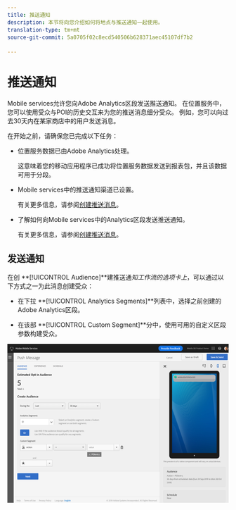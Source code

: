 ```yaml
---
title: 推送通知
description: 本节将向您介绍如何将地点与推送通知一起使用。
translation-type: tm+mt
source-git-commit: 5a0705f02c8ecd540506b628371aec45107df7b2

---
```



# 推送通知

Mobile services允许您向Adobe Analytics区段发送推送通知。 在位置服务中，您可以使用受众与POI的历史交互来为您的推送消息细分受众。 例如，您可以向过去30天内在某家商店中的用户发送消息。

在开始之前，请确保您已完成以下任务：

* 位置服务数据已由Adobe Analytics处理。

   这意味着您的移动应用程序已成功将位置服务数据发送到报表包，并且该数据可用于分段。

* Mobile services中的推送通知渠道已设置。

   有关更多信息，请参阅[创建推送消息](https://docs.adobe.com/content/help/en/mobile-services/using/manage-app-settings-ug/configuring-app/prerequisites-push-messaging.html)。

* 了解如何向Mobile services中的Analytics区段发送推送通知。

   有关更多信息，请参阅[创建推送消息](https://docs.adobe.com/content/help/en/mobile-services/using/messaging-ug/push-messages/t-create-push-message.html)。

## 发送通知

在创 **[!UICONTROL Audience]**建推送通&#x200B;*知工作流的选项卡上*，可以通过以下方式之一为此消息创建受众：

* 在下拉 **[!UICONTROL Analytics Segments]**列表中，选择之前创建的Adobe Analytics区段。

* 在该部 **[!UICONTROL Custom Segment]**分中，使用可用的自定义区段参数构建受众。

![设置推送消息](/help/assets/push-set-up.png)
